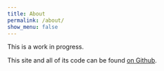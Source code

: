 ```yaml
---
title: About
permalink: /about/
show_menu: false
---
```


This is a work in progress.

This site and all of its code can be found [on Github](https://github.com/pkriete/pkriete.github.io).
